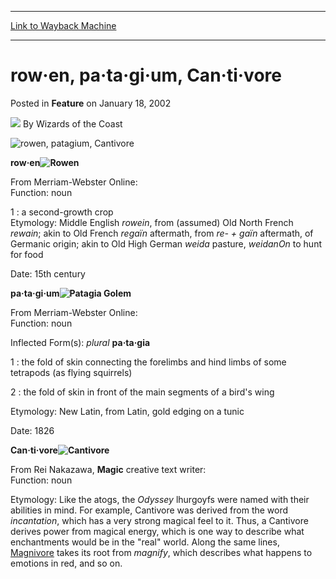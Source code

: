 
---
[Link to Wayback Machine](https://web.archive.org/web/20211018084415/https://magic.wizards.com/en/articles/archive/feature/row%C2%B7en-pa%C2%B7ta%C2%B7gi%C2%B7um-can%C2%B7ti%C2%B7vore-2002-01-18)

[_metadata_:wayback_url]:- "https://magic.wizards.com/en/articles/archive/feature/row%C2%B7en-pa%C2%B7ta%C2%B7gi%C2%B7um-can%C2%B7ti%C2%B7vore-2002-01-18"
[_metadata_:wayback_raw_url]:- "https://web.archive.org/web/20211018084415id_/https://magic.wizards.com/en/articles/archive/feature/row%C2%B7en-pa%C2%B7ta%C2%B7gi%C2%B7um-can%C2%B7ti%C2%B7vore-2002-01-18"
[_metadata_:wayback_capture_timestamp]:- "2021-10-18 08:44:15+00:00"
[_metadata_:description]:- "row·en From Merriam-Webster Online:Function: noun 1 : a second-growth cropEtymology: Middle English rowein, from (assumed) Old North French rewain; akin to Old French regaïn aftermath, from re- + gaïn aftermath, of Germanic origin; akin to Old High German weida pasture, weidanOn to hunt for food Date: 15th centurypa·ta·gi·um From Merriam-Webster Online:Function: noun Inflected"
[_metadata_:generator]:- "Drupal 7 (http://drupal.org)"
[_metadata_:publish_date]:- "2002-01-18"
---


row·en, pa·ta·gi·um, Can·ti·vore
================================



 Posted in **Feature**
 on January 18, 2002 






![](https://media.magic.wizards.com/styles/auth_small/public/images/person/wizards_author.jpg)
By Wizards of the Coast











![rowen, patagium, Cantivore](https://media.magic.wizards.com/image_legacy_migration/magic/images/mtgcom/lexicon/lex003banner.jpg)

**row·en![Rowen](http://gatherer.wizards.com/Handlers/Image.ashx?type=card&name=Rowen)**  

From Merriam-Webster Online:  
Function: noun  

1 : a second-growth crop  
Etymology: Middle English *rowein*, from (assumed) Old North French *rewain*; akin to Old French *regaïn* aftermath, from *re- + gaïn* aftermath, of Germanic origin; akin to Old High German *weida* pasture, *weidanOn* to hunt for food  

Date: 15th century

**pa·ta·gi·um![Patagia Golem](http://gatherer.wizards.com/Handlers/Image.ashx?type=card&name=Patagia+Golem)**  

From Merriam-Webster Online:  
Function: noun  

Inflected Form(s): *plural* **pa·ta·gia**  

1 : the fold of skin connecting the forelimbs and hind limbs of some tetrapods (as flying squirrels)  

2 : the fold of skin in front of the main segments of a bird's wing  

Etymology: New Latin, from Latin, gold edging on a tunic  

Date: 1826

**Can·ti·vore![Cantivore](http://gatherer.wizards.com/Handlers/Image.ashx?type=card&name=Cantivore)**  

From Rei Nakazawa, **Magic** creative text writer:  
Function: noun  

Etymology: Like the atogs, the *Odyssey* lhurgoyfs were named with their abilities in mind. For example, Cantivore was derived from the word *incantation*, which has a very strong magical feel to it. Thus, a Cantivore derives power from magical energy, which is one way to describe what enchantments would be in the "real" world. Along the same lines, [Magnivore](https://gatherer.wizards.com/Pages/Card/Details.aspx?name=Magnivore) takes its root from *magnify*, which describes what happens to emotions in red, and so on.







